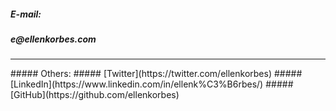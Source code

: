 ##### E-mail: 
##### &#101;&#064;&#101;&#108;&#108;&#101;&#110;&#107;&#111;&#114;&#098;&#101;&#115;&#046;&#099;&#111;&#109;
<hr>
##### Others:
##### [Twitter](https://twitter.com/ellenkorbes)
##### [LinkedIn](https://www.linkedin.com/in/ellenk%C3%B6rbes/)
##### [GitHub](https://github.com/ellenkorbes)